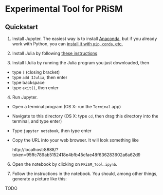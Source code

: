 # Experimental Tool for PRiSM

## Quickstart

1. Install Jupyter. The easiest way is to install [Anaconda](https://anaconda.com), but if you already work with Python, you can [install it with `pip`, `conda`, etc.](https://jupyter.org/install)

2. Install Julia by following [these instructions](https://julialang.org/downloads/)

3. Install IJulia by running the Julia program you just downloaded, then

  - type `]` (closing bracket)
  - type `add IJulia`, then enter
  - type backspace
  - type `exit()`, then enter

4. Run Jupyter.

  - Open a terminal program (OS X: run the `Terminal` app)
  - Navigate to this directory (OS X: type `cd`, then drag this directory into the terminal, and type enter)
  - Type `jupyter notebook`, then type enter
  - Copy the URL into your web browser. It will look something like

      http://localhost:8888/?token=95ffc789ab5152418e4bfb45cfae48f636283602a6a62d9

6. Open the notebook by clicking on `PRiSM_Tool.ipynb`.

7. Follow the instructions in the notebook. You should, among other things, generate a picture like this:

  TODO
